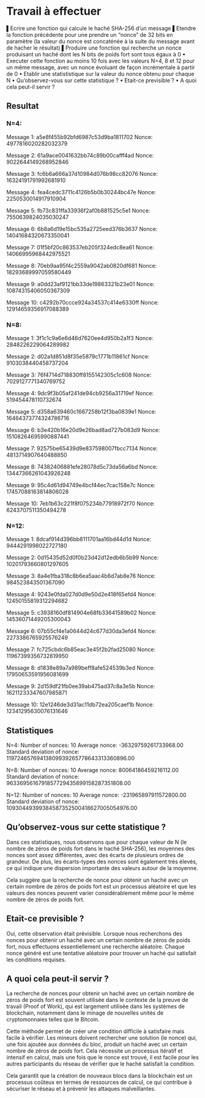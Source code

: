 # Travail à effectuer
▌Ecrire une fonction qui calcule le haché SHA-256 d’un message
▌Etendre la fonction précédente pour une prendre un “nonce” de 32 bits en
paramètre (la valeur du nonce est concaténée à la suite du message avant
de hacher le résultat)
▌Produire une fonction qui recherche un nonce produisant un haché dont les
N bits de poids fort sont tous égaux à 0
▪ Executer cette fonction au moins 10 fois avec les valeurs N=4, 8 et 12 pour un même
message, avec un nonce évoluant de façon incrémentale à partir de 0
▪ Etablir une statististique sur la valeur du nonce obtenu pour chaque N
▪ Qu’observez-vous sur cette statistique ?
▪ Etait-ce previsible ?
▪ A quoi cela peut-il servir ?

## Resultat 
### N=4:
Message 1: a5e8f455b92bfd6987c53d9ba1811702
Nonce: 4977816020282032379

Message 2: 61a9ace0041632bb74c89b00cafff4ad
Nonce: 9022644149268952846

Message 3: fc6b6a666a37d10984d076b98cc82076
Nonce: 16324191791992681910

Message 4: fea4cedc3711c4126b5b0b30244bc47e
Nonce: 2250530014917910904

Message 5: fb73c831ffa33936f2af0b881525c5e1
Nonce: 7550639824035030247

Message 6: 6b8a6d19e15bc535a2725eed376b3637
Nonce: 14041684320673350041

Message 7: 01f5bf20c863537eb205f324edc8ea61
Nonce: 14066995968442975521

Message 8: 70eb9aa95f4c2559a9042ab0820df681
Nonce: 18293689997059580449

Message 9: a0dd23af9121bb33de19863321b23e01
Nonce: 10874315406050367309

Message 10: c4292b70ccce924a34537c414e6330ff
Nonce: 12914659356917088389

### N=8:
Message 1: 3f1c1c9a6e6d46d7620ee4d950b2a1f3
Nonce: 2848226229064289982

Message 2: d02a1d851d8f35e5879c1771b11861cf
Nonce: 9103038440458737204

Message 3: 76f4714d718830ff8155142305c1c608
Nonce: 7029127771340769752

Message 4: 9dc9f3b05af241de94cb9256a31719ef
Nonce: 519454478110732674

Message 5: d358a639460c1667258b12f3ba0839e1
Nonce: 16464373774324786716

Message 6: b3e420b16e20d9e26bad8ad727b083d9
Nonce: 15108264695990887441

Message 7: 92575be65439d9e837598007fbcc7134
Nonce: 4813714907640488850

Message 8: 74382406881efe28078d5c73da56a6bd
Nonce: 13447366261043926248

Message 9: 95c4d61d94749e4bcf44ec7cac158e7c
Nonce: 17457088163814806028

Message 10: 7eb1b63c221f8f075234b77918972f70
Nonce: 6243707511350494278

### N=12:
Message 1: 8dcaf914d396bb8111701aa16bd44d1d
Nonce: 9444291998022727180

Message 2: 0d15435d52d0f0b23d42d12edb6b5b99
Nonce: 10201793660801297605

Message 3: 8a4e1fba318c8b6ea5aac4b6d7ab8e76
Nonce: 984523843501367090

Message 4: 9243e0fda027d0d9e50d2e418f65efd4
Nonce: 12450155819312294682

Message 5: c3938160df814904e68fb33641589b02
Nonce: 14536071449205300043

Message 6: 07b55cf4e1a0644d24c677d30da3efd4
Nonce: 2273386765925576249

Message 7: fc725cbdc6b85eac3e45f2b2fad25080
Nonce: 11967399356732819950

Message 8: d1838e89a7a989beff8afe524539b3ed
Nonce: 17950653591956081699

Message 9: 2d159df21fb0ee39ab475ad37c8a3e5b
Nonce: 16211233347607985871

Message 10: 12e1246de3d31ac11db72ea205caef1b
Nonce: 12341295630076131646

## Statistiques
N=4:
Number of nonces: 10
Average nonce: -36329759261733968.00
Standard deviation of nonce: 11972465769413809939265778643313360896.00

N=8:
Number of nonces: 10
Average nonce: 80064186459216112.00
Standard deviation of nonce: 9633695616791857729435899158287351808.00

N=12:
Number of nonces: 10
Average nonce: -231965897911572800.00
Standard deviation of nonce: 10930449399384587352500418627005054976.00

## Qu’observez-vous sur cette statistique ?
Dans ces statistiques, nous observons que pour chaque valeur de N (le nombre de zéros de poids fort dans le haché SHA-256), les moyennes des nonces sont assez différentes, avec des écarts de plusieurs ordres de grandeur. De plus, les écarts-types des nonces sont également très élevés, ce qui indique une dispersion importante des valeurs autour de la moyenne.

Cela suggère que la recherche de nonce pour obtenir un haché avec un certain nombre de zéros de poids fort est un processus aléatoire et que les valeurs des nonces peuvent varier considérablement même pour le même nombre de zéros de poids fort.

## Etait-ce previsible ?
Oui, cette observation était prévisible. Lorsque nous recherchons des nonces pour obtenir un haché avec un certain nombre de zéros de poids fort, nous effectuons essentiellement une recherche aléatoire. Chaque nonce généré est une tentative aléatoire pour trouver un haché qui satisfait les conditions requises.

## A quoi cela peut-il servir ?
La recherche de nonces pour obtenir un haché avec un certain nombre de zéros de poids fort est souvent utilisée dans le contexte de la preuve de travail (Proof of Work), qui est largement utilisée dans les systèmes de blockchain, notamment dans le minage de nouvelles unités de cryptomonnaies telles que le Bitcoin.

Cette méthode permet de créer une condition difficile à satisfaire mais facile à vérifier. Les mineurs doivent rechercher une solution (le nonce) qui, une fois ajoutée aux données du bloc, produit un haché avec un certain nombre de zéros de poids fort. Cela nécessite un processus itératif et intensif en calcul, mais une fois que le nonce est trouvé, il est facile pour les autres participants du réseau de vérifier que le haché satisfait la condition.

Cela garantit que la création de nouveaux blocs dans la blockchain est un processus coûteux en termes de ressources de calcul, ce qui contribue à sécuriser le réseau et à prévenir les attaques malveillantes.
